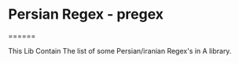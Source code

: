 # Persian Regex - pregex
======

This Lib Contain The list of some Persian/iranian Regex's in A library.